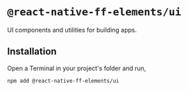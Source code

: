 # `@react-native-ff-elements/ui`

UI components and utilities for building apps.

## Installation

Open a Terminal in your project's folder and run,

```sh
npm add @react-native-ff-elements/ui
```
